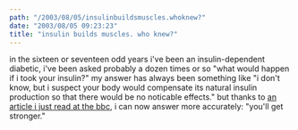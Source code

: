 ```yaml
---
path: "/2003/08/05/insulinbuildsmuscles.whoknew?" 
date: "2003/08/05 09:23:23" 
title: "insulin builds muscles. who knew?" 
---
```

<p>in the sixteen or seventeen odd years i've been an insulin-dependent diabetic, i've been asked probably a dozen times or so "what would happen if i took your insulin?" my answer has always been something like "i don't know, but i suspect your body would compensate its natural insulin production so that there would be no noticable effects." but thanks to <a href="http://news.bbc.co.uk/1/hi/health/3123545.stm">an article i just read at the bbc</a>, i can now answer more accurately: "you'll get stronger."</p>